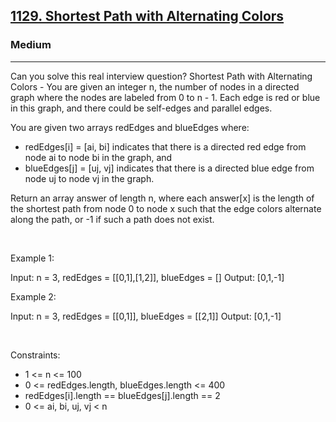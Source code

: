 <h2><a href="https://leetcode.com/problems/shortest-path-with-alternating-colors/">1129. Shortest Path with Alternating Colors</a></h2><h3>Medium</h3><hr>Can you solve this real interview question? Shortest Path with Alternating Colors - You are given an integer n, the number of nodes in a directed graph where the nodes are labeled from 0 to n - 1. Each edge is red or blue in this graph, and there could be self-edges and parallel edges.

You are given two arrays redEdges and blueEdges where:

 * redEdges[i] = [ai, bi] indicates that there is a directed red edge from node ai to node bi in the graph, and
 * blueEdges[j] = [uj, vj] indicates that there is a directed blue edge from node uj to node vj in the graph.

Return an array answer of length n, where each answer[x] is the length of the shortest path from node 0 to node x such that the edge colors alternate along the path, or -1 if such a path does not exist.

 

Example 1:


Input: n = 3, redEdges = [[0,1],[1,2]], blueEdges = []
Output: [0,1,-1]


Example 2:


Input: n = 3, redEdges = [[0,1]], blueEdges = [[2,1]]
Output: [0,1,-1]


 

Constraints:

 * 1 <= n <= 100
 * 0 <= redEdges.length, blueEdges.length <= 400
 * redEdges[i].length == blueEdges[j].length == 2
 * 0 <= ai, bi, uj, vj < n